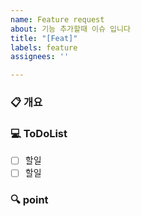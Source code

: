 ```yaml
---
name: Feature request
about: 기능 추가할때 이슈 입니다
title: "[Feat]"
labels: feature
assignees: ''

---
```


### 📋 개요

### 💻 ToDoList
- [ ] 할일
- [ ] 할일

### 🔍 point
<!-- 해당 이슈에서 중요한 포인트 -->
